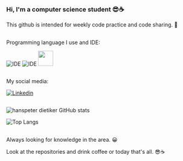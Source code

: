 ### Hi, I'm a computer science student 😎☕
 
 This github is intended for weekly code practice and code sharing. 🤗
 ##
 Programming language I use and IDE:
 
![IDE](https://img.shields.io/badge/IntelliJ_IDEA-000000.svg?style=for-the-badge&logo=intellij-idea&logoColor=white)
![IDE](https://img.shields.io/badge/Eclipse-2C2255?style=for-the-badge&logo=eclipse&logoColor=white)
 <img height="40" width="40" src="https://cdn.jsdelivr.net/gh/devicons/devicon/icons/java/java-original.svg" />
           
##
 My social media:
 
[![Linkedin](https://img.shields.io/badge/LinkedIn-0077B5?style=for-the-badge&logo=linkedin&logoColor=white)](https://www.linkedin.com/in/hanspeterdietiker)
##
![hanspeter dietiker GitHub stats](https://github-readme-stats.vercel.app/api?username=hanspeterdietiker&theme=blue-green_icons=true)

![Top Langs](https://github-readme-stats.vercel.app/api/top-langs/?username=hanspeterdietiker)
##

Always looking for knowledge in the area. 😀

Look at the repositories and drink coffee or today that's all. 😎☕
